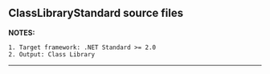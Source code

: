 ## ClassLibraryStandard source files

**NOTES:**

    1. Target framework: .NET Standard >= 2.0
    2. Output: Class Library 
***

